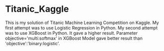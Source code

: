 # Titanic_Kaggle
This is my solution of Titanic Machine Learning Competition on Kaggle.
My first attempt was to use Logistic Regression in Python.
My second attempt was to use XGBoost in Python. It gave a higher result.
Parameter objective='multi:softmax' in XGBoost Model gave better result than 'objective':'binary:logistic'.
